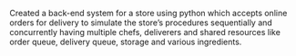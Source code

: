 Created a back-end system for a store using python which accepts online orders for delivery to simulate the store’s procedures sequentially and concurrently having multiple chefs, deliverers and shared resources like order queue, delivery queue, storage and various ingredients.
